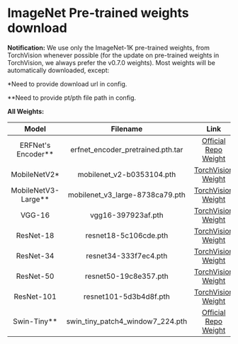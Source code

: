 # ImageNet Pre-trained weights download

**Notification:** We use only the ImageNet-1K pre-trained weights, from TorchVision whenever possible (for the update on pre-trained weights in TorchVision, we always prefer the v0.7.0 weights). Most weights will be automatically downloaded, except:

*Need to provide download url in config.

**Need to provide pt/pth file path in config.

**All Weights:**

| Model | Filename | Link |
| :---: | :---: | :---: |
| ERFNet's Encoder** | erfnet_encoder_pretrained.pth.tar | [Official Repo Weight](https://github.com/Eromera/erfnet_pytorch/tree/master/trained_models) |
| MobileNetV2* | mobilenet_v2-b0353104.pth | [TorchVision Weight](https://download.pytorch.org/models/mobilenet_v2-b0353104.pth) |
| MobileNetV3-Large** | mobilenet_v3_large-8738ca79.pth | [TorchVision Weight](https://download.pytorch.org/models/mobilenet_v3_large-8738ca79.pth) |
| VGG-16 | vgg16-397923af.pth | [TorchVision Weight](https://download.pytorch.org/models/vgg16-397923af.pth) |
| ResNet-18 | resnet18-5c106cde.pth | [TorchVision Weight](https://download.pytorch.org/models/resnet18-5c106cde.pth) |
| ResNet-34 | resnet34-333f7ec4.pth | [TorchVision Weight](https://download.pytorch.org/models/resnet34-333f7ec4.pth) |
| ResNet-50 | resnet50-19c8e357.pth | [TorchVision Weight](https://download.pytorch.org/models/resnet50-19c8e357.pth) |
| ResNet-101 | resnet101-5d3b4d8f.pth | [TorchVision Weight](https://download.pytorch.org/models/resnet101-5d3b4d8f.pth) |
| Swin-Tiny** | swin_tiny_patch4_window7_224.pth | [Official Repo Weight](https://github.com/SwinTransformer/storage/releases/download/v1.0.0/swin_tiny_patch4_window7_224.pth) |

